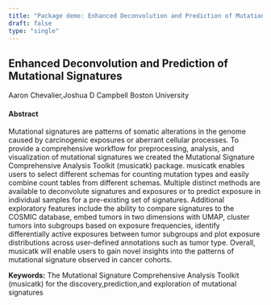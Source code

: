 ```yaml
---
title: "Package demo: Enhanced Deconvolution and Prediction of Mutational Signatures"
draft: false
type: "single"
---
```


## Enhanced Deconvolution and Prediction of Mutational Signatures
Aaron Chevalier,Joshua D Campbell
Boston University
#### Abstract

Mutational signatures are patterns of somatic alterations in the genome caused by carcinogenic exposures or aberrant cellular processes. To provide a comprehensive workflow for preprocessing, analysis, and visualization of mutational signatures we created the Mutational Signature Comprehensive Analysis Toolkit (musicatk) package. musicatk enables users to select different schemas for counting mutation types and easily combine count tables from different schemas. Multiple distinct methods are available to deconvolute signatures and exposures or to predict exposure in individual samples for a pre-existing set of signatures.  Additional exploratory features include the ability to compare signatures to the COSMIC database, embed tumors in two dimensions with UMAP, cluster tumors into subgroups based on exposure frequencies, identify differentially active exposures between tumor subgroups and plot exposure distributions across user-defined annotations such as tumor type. Overall, musicatk will enable users to gain novel insights into the patterns of mutational signature observed in cancer cohorts.

**Keywords:** The Mutational Signature Comprehensive Analysis Toolkit (musicatk) for the discovery,prediction,and exploration of mutational signatures
